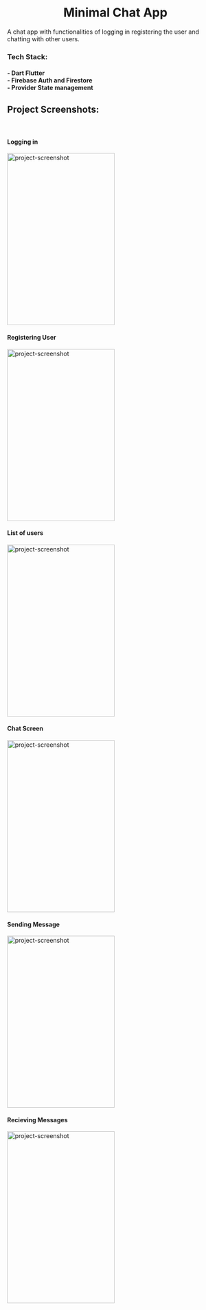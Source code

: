 <h1 align="center" id="title">Minimal Chat App</h1>

<p id="description">A chat app with functionalities of logging in registering the user and chatting with other users.</p>
<h3>Tech Stack:
<br>
<h4>
- Dart Flutter
<br>
- Firebase Auth and Firestore
<br>
- Provider State management
<h4>
</h3>

<h2>Project Screenshots:</h2>
<br>
<h4>Logging in</h4>
<img src="https://picsum.photos/200" alt="project-screenshot" width="250" height="400/">
<h4>Registering User</h4>
<img src="https://picsum.photos/200" alt="project-screenshot" width="250" height="400/">

<br>
<h4>List of users</h4>

<img src="https://picsum.photos/200" alt="project-screenshot" width="250" height="400/">
<h4>Chat Screen</h4>

<img src="https://picsum.photos/200" alt="project-screenshot" width="250" height="400/">


<h4>Sending Message</h4>

<img src="https://picsum.photos/200" alt="project-screenshot" width="250" height="400/">

<h4>Recieving Messages</h4>
<img src="https://picsum.photos/200" alt="project-screenshot" width="250" height="400/">
